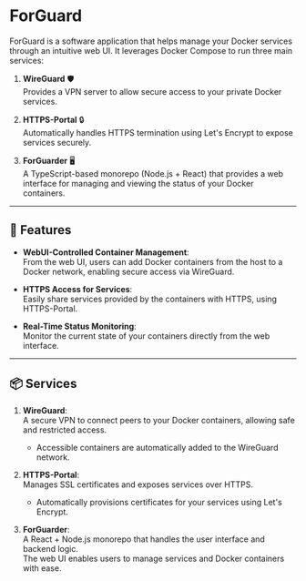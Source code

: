 # ForGuard

ForGuard is a software application that helps manage your Docker services through an intuitive web UI. It leverages Docker Compose to run three main services:

1. **WireGuard** 🛡️  
   Provides a VPN server to allow secure access to your private Docker services.
   
2. **HTTPS-Portal** 🔒  
   Automatically handles HTTPS termination using Let's Encrypt to expose services securely.

3. **ForGuarder** 🖥️  
   A TypeScript-based monorepo (Node.js + React) that provides a web interface for managing and viewing the status of your Docker containers.

---

## 🚀 Features

- **WebUI-Controlled Container Management**:  
  From the web UI, users can add Docker containers from the host to a Docker network, enabling secure access via WireGuard.

- **HTTPS Access for Services**:  
  Easily share services provided by the containers with HTTPS, using HTTPS-Portal.

- **Real-Time Status Monitoring**:  
  Monitor the current state of your containers directly from the web interface.

---

## 📦 Services

1. **WireGuard**:  
   A secure VPN to connect peers to your Docker containers, allowing safe and restricted access.
   
   - Accessible containers are automatically added to the WireGuard network.
   
2. **HTTPS-Portal**:  
   Manages SSL certificates and exposes services over HTTPS.
   
   - Automatically provisions certificates for your services using Let's Encrypt.
   
3. **ForGuarder**:  
   A React + Node.js monorepo that handles the user interface and backend logic.  
   The web UI enables users to manage services and Docker containers with ease.

